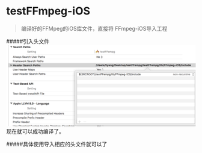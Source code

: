 # testFFmpeg-iOS
>编译好的FFMpeg的iOS库文件，直接将 FFmpeg-iOS导入工程

#####引入头文件
![头](https://github.com/liyang31tg/testFFmpeg-iOS/blob/master/testFFempg/png1.png)现在就可以成功编译了。

#####具体使用导入相应的头文件就可以了
